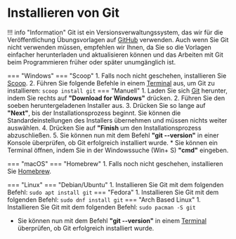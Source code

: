# Installieren von Git

!!! info "Information"
    Git ist ein Versionsverwaltungssystem, das wir für die Veröffentlichung Übungsvorlagen auf [GitHub] verwenden.
    Auch wenn Sie Git nicht verwenden müssen, empfehlen wir Ihnen, da Sie so die Vorlagen einfacher herunterladen und aktualisieren können und das Arbeiten mit Git beim Programmieren früher oder später unumgänglich ist.
    
=== "Windows"
    === "Scoop"
        1. Falls noch nicht geschehen, installieren Sie [Scoop].
        2. Führen Sie folgende Befehle in einem [Terminal] aus, um Git zu installieren:
            ```
            scoop install git
            ```
    === "Manuell"
        1. Laden Sie sich [Git] herunter, indem Sie rechts auf **"Download for Windows"** drücken.
        2. Führen Sie den soeben heruntergeladenen Installer aus.
        3. Drücken Sie so lange auf **"Next"**, bis der Installationsprozess beginnt. Sie können die Standardeinstellungen des Installers übernehmen und müssen nichts weiter auswählen.
        4. Drücken Sie auf **"Finish** um den Installationsprozess abzuschließen.
        5. Sie können nun mit dem Befehl **"git --version"** in einer Konsole überprüfen, ob Git erfolgreich installiert wurde.
           * Sie können ein Terminal öffnen, indem Sie in der Windowssuche (Win+ S) **"cmd"** eingeben.

=== "macOS"
    === "Homebrew"
        1. Falls noch nicht geschehen, installieren Sie [Homebrew].

=== "Linux"
    === "Debian/Ubuntu"
        1. Installieren Sie Git mit dem folgenden Befehl:
            ```
            sudo apt install git
            ```
    === "Fedora"
        1. Installieren Sie Git mit dem folgenden Befehl:
            ```
            sudo dnf install git
            ```
    === "Arch Based Linux"
        1. Installieren Sie Git mit dem folgenden Befehl:
            ```
            sudo pacman -S git
            ```

* Sie können nun mit dem Befehl **"git --version"** in einem [Terminal] überprüfen, ob Git erfolgreich installiert wurde.
    

[GitHub]: https://github.com/FOP-2324
[Git]: https://git-scm.com/download
[Terminal]: https://wiki.tudalgo.org/preparation/terminal/
[Homebrew]: https://wiki.tudalgo.org/preparation/packagemanager/
[Scoop]: https://wiki.tudalgo.org/preparation/packagemanager/
